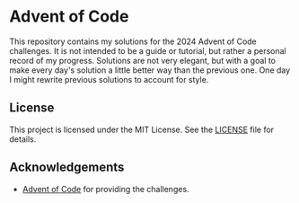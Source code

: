 # Advent of Code

This repository contains my solutions for the 2024 Advent of Code challenges. It is not intended to be a guide or tutorial, but rather a personal record of my progress. Solutions are not very elegant, but with a goal to make every day's solution a little better way than the previous one. One day I might rewrite previous solutions to account for style. 

## License

This project is licensed under the MIT License. See the [LICENSE](LICENSE) file for details.

## Acknowledgements

- [Advent of Code](https://adventofcode.com/) for providing the challenges.
